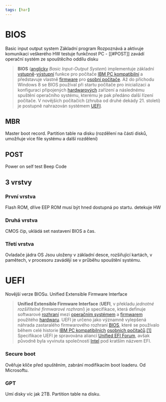 ```yaml
---
tags: [har]
---
```

# BIOS
Basic input output system
Základní program
Rozpoznává a aktivuje komunikaci veškerého HW
testuje funkčnost PC - [[#POST]]
zavádí operační systém ze spouštěcího oddílu disku

> **BIOS** ([anglicky](https://cs.wikipedia.org/wiki/Angli%C4%8Dtina "Angličtina") _Basic Input-Output System_) implementuje základní [vstupně](https://cs.wikipedia.org/wiki/Vstupn%C3%AD_za%C5%99%C3%ADzen%C3%AD "Vstupní zařízení")–[výstupní](https://cs.wikipedia.org/wiki/V%C3%BDstupn%C3%AD_za%C5%99%C3%ADzen%C3%AD "Výstupní zařízení") funkce pro počítače [IBM PC kompatibilní](https://cs.wikipedia.org/wiki/IBM_PC_kompatibiln%C3%AD "IBM PC kompatibilní") a představuje vlastně [firmware](https://cs.wikipedia.org/wiki/Firmware "Firmware") pro [osobní počítače](https://cs.wikipedia.org/wiki/Osobn%C3%AD_po%C4%8D%C3%ADta%C4%8D "Osobní počítač"). Až do příchodu Windows 8 se BIOS používal při startu počítače pro inicializaci a konfiguraci připojených [hardwarových](https://cs.wikipedia.org/wiki/Hardware "Hardware") zařízení a následnému spuštění operačního systému, kterému je pak předáno další řízení počítače. V novějších počítačích (zhruba od druhé dekády 21. století) je postupně nahrazován systémem [UEFI](#UEFI).

## MBR
Master boot record.
Partition table na disku (rozdělení na části disků, umožňuje více file systému a další rozdělení)
## POST
Power on self test
Beep Code

## 3 vrstvy
### První vrstva
Flash ROM, dříve EEP ROM
musí být hned dostupná po startu.
detekuje HW
### Druhá vrstva
CMOS čip, ukládá set nastavení BIOS a čas.
### Třetí vrstva
Ovladače jádra OS
Jsou uloženy v základní desce, rozšiřující kartách, v pamětech, v procesoru
zavádějí se v průběhu spouštění systému.

# UEFI
Novější verze BIOSu.
Unified Extensible Firmware Interface

> **Unified Extensible Firmware Interface** (**UEFI**, v překladu _jednotné rozšiřitelné firmwarové rozhraní_) je specifikace, která definuje softwarové [rozhraní](https://cs.wikipedia.org/wiki/Rozhran%C3%AD "Rozhraní") mezi [operačním systémem](https://cs.wikipedia.org/wiki/Opera%C4%8Dn%C3%AD_syst%C3%A9m "Operační systém") a [firmwarem](https://cs.wikipedia.org/wiki/Firmware "Firmware") použitého [hardwaru](https://cs.wikipedia.org/wiki/Hardware "Hardware"). UEFI je určeno jako významně vylepšená náhrada zastaralého firmwarového rozhraní [BIOS](https://cs.wikipedia.org/wiki/BIOS "BIOS"), které se používalo během celé historie [IBM PC kompatibilních](https://cs.wikipedia.org/wiki/IBM_PC_kompatibiln%C3%AD "IBM PC kompatibilní") [osobních počítačů](https://cs.wikipedia.org/wiki/Osobn%C3%AD_po%C4%8D%C3%ADta%C4%8D "Osobní počítač").[[1]](https://cs.wikipedia.org/wiki/Unified_Extensible_Firmware_Interface#cite_note-1) Specifikace UEFI je spravována aliancí [Unified EFI Forum](https://cs.wikipedia.org/w/index.php?title=Unified_EFI_Forum&action=edit&redlink=1 "Unified EFI Forum (stránka neexistuje)"), avšak původně byla vyvinuta společností [Intel](https://cs.wikipedia.org/wiki/Intel "Intel") pod kratším názvem EFI.

### Secure boot
Ověřuje klíče před spuštěním, zabrání modifikacím boot loaderu.
Od Microsoftu.
### GPT
Umí disky víc jak 2TB.
Partition table na disku.

